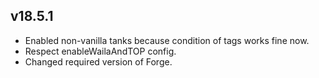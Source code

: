 ## v18.5.1

* Enabled non-vanilla tanks because condition of tags works fine now.
* Respect enableWailaAndTOP config.
* Changed required version of Forge.

